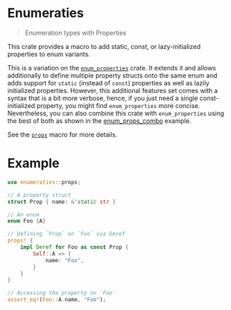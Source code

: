 Enumeraties
===========

> Enumeration types with Properties

<!-- cargo-sync-readme start -->

This crate provides a macro to add static, const, or lazy-initialized
properties to enum variants.

This is a variation on the
[`enum_properties`](https://github.com/cofinite/enum_properties) crate.
It extends it and allows additionally to define multiple property structs
onto the same enum and adds support for `static` (instead of `const`)
properties as well as lazily initialized properties. However, this
additional features set comes with a syntax that is a bit more verbose,
hence, if you just need a single const-initialized property, you might find
`enum_properties` more concise. Nevertheless, you can also combine this
crate with `enum_properties` using the best of both as shown in the
[enum_props_combo](examples/enum_props_combo.rs) example.

See the [`props`](https://docs.rs/enumeraties/latest/enumeraties/macro.props.html) macro for more details.

# Example

```rust
use enumeraties::props;

// A property struct
struct Prop { name: &'static str }

// An enum
enum Foo {A}

// Defining `Prop` on `Foo` via Deref
props! {
    impl Deref for Foo as const Prop {
        Self::A => {
            name: "Foo",
        }
    }
}

// Accessing the property on `Foo`
assert_eq!(Foo::A.name, "Foo");
```

<!-- cargo-sync-readme end -->

